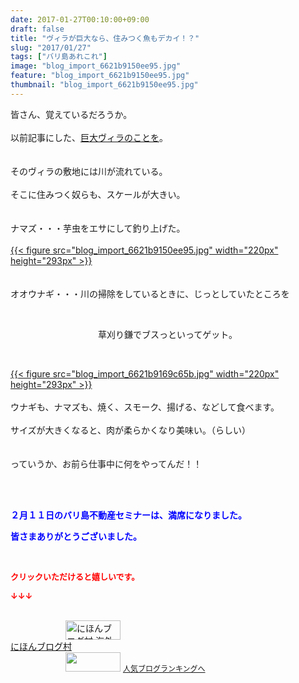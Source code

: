 ```yaml
---
date: 2017-01-27T00:10:00+09:00
draft: false
title: "ヴィラが巨大なら、住みつく魚もデカイ！？"
slug: "2017/01/27"
tags: ["バリ島あれこれ"]
image: "blog_import_6621b9150ee95.jpg"
feature: "blog_import_6621b9150ee95.jpg"
thumbnail: "blog_import_6621b9150ee95.jpg"
---
```

<p>皆さん、覚えているだろうか。<br/><br/>以前記事にした、<a href="entry-12220349992.html" target="_blank"><span style="text-decoration: underline;">巨大ヴィラのことを</span></a>。<br/><br/><br/>そのヴィラの敷地には川が流れている。<br/><br/>そこに住みつく奴らも、スケールが大きい。<br/><br/><br/>ナマズ・・・芋虫をエサにして釣り上げた。<br/><br/><a href="blog_import_6621b91622706.jpg">{{< figure src="blog_import_6621b9150ee95.jpg" width="220px" height="293px" >}}</a><br/><br/><br/>オオウナギ・・・川の掃除をしているときに、じっとしていたところを</p><p> </p><p>　　　　　　　　　　草刈り鎌でブスっといってゲット。</p><p> </p><p><a href="blog_import_6621b917b0da5.jpg">{{< figure src="blog_import_6621b9169c65b.jpg" width="220px" height="293px" >}}</a><br/><br/>ウナギも、ナマズも、焼く、スモーク、揚げる、などして食べます。<br/><br/>サイズが大きくなると、肉が柔らかくなり美味い。（らしい）<br/><br/><br/>っていうか、お前ら仕事中に何をやってんだ！！<br/> </p><p> </p><p><span style="font-weight: bold;"><span style="color: rgb(0, 0, 255);">２月１１日のバリ島不動産セミナーは、満席になりました。</span></span></p><p><span style="font-weight: bold;"><span style="color: rgb(0, 0, 255);">皆さまありがとうございました。</span></span></p><p> </p><p><font color="#ff0000" size="2"><strong>クリックいただけると嬉しいです。</strong></font></p><p><font color="#ff0000" size="2"><strong>↓↓↓</strong></font></p><p><br/><a href="ranking.html?p_cid=01260127" target="_blank"><img alt="にほんブログ村 海外生活ブログ バリ島情報へ" border="0" height="31" src="data:image/svg+xml;charset=utf-8,%3Csvg%20xmlns%3D%22http%3A%2F%2Fwww.w3.org%2F2000%2Fsvg%22%20title%3D%22Placeholder%20for%20Images%22%20role%3D%22presentation%22%20viewBox%3D%220%200%2088%2031%22%20%2F%3E" width="88" data-src="https://img-proxy.blog-video.jp/images?url=http%3A%2F%2Foverseas.blogmura.com%2Fbali%2Fimg%2Fbali88_31.gif" style="aspect-ratio: auto 88 / 31;"/><noscript><img alt="にほんブログ村 海外生活ブログ バリ島情報へ" border="0" height="31" src="https://img-proxy.blog-video.jp/images?url=http%3A%2F%2Foverseas.blogmura.com%2Fbali%2Fimg%2Fbali88_31.gif" width="88"></noscript></a><br/><a href="ranking.html?p_cid=01260127" target="_blank">にほんブログ村</a><br/><a href="link.php?1804582" title="人気ブログランキングへ"><img border="0" height="31" src="data:image/svg+xml;charset=utf-8,%3Csvg%20xmlns%3D%22http%3A%2F%2Fwww.w3.org%2F2000%2Fsvg%22%20title%3D%22Placeholder%20for%20Images%22%20role%3D%22presentation%22%20viewBox%3D%220%200%2088%2031%22%20%2F%3E" width="88" data-src="https://blog.with2.net/img/banner/banner_22.gif" style="aspect-ratio: auto 88 / 31;"/><noscript><img border="0" height="31" src="https://blog.with2.net/img/banner/banner_22.gif" width="88"></noscript></a> <a href="link.php?1804582" style="font-size: 12px;">人気ブログランキングへ</a></p>

